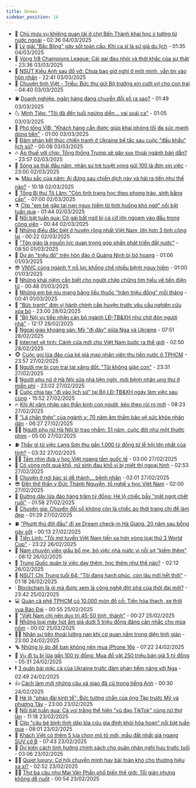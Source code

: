 ```yaml
---
title: Dnews
sidebar_position: 14
---
```


<!-- dantri-dnews:START -->
- 🤠 [Chủ mưu vụ khiêng quan tài ở chợ Bến Thành khai học ý tưởng từ nước ngoài](https://dantri.com.vn/phap-luat/chu-muu-vu-khieng-quan-tai-o-cho-ben-thanh-khai-hoc-y-tuong-tu-nuoc-ngoai-20250304090836642.htm) - 02:36 04/03/2025
- 🌈 [Lý giải &quot;Bắc Bling&quot; gây sốt toàn cầu: Khi ca sĩ là sứ giả du lịch](https://dantri.com.vn/giai-tri/ly-giai-bac-bling-gay-sot-toan-cau-khi-ca-si-la-su-gia-du-lich-20250304081038354.htm) - 01:35 04/03/2025
- 🐎 [Vòng 1/8 Champions League: Cái gai đau nhói và thời khắc của sự thật](https://dantri.com.vn/the-thao/vong-18-champions-league-cai-gai-dau-nhoi-va-thoi-khac-cua-su-that-20250304000322276.htm) - 23:36 03/03/2025
- 👹 [NSƯT Kiều Anh sau đổ vỡ: Chưa bao giờ nghĩ ở một mình, vẫn tin vào hôn nhân](https://dantri.com.vn/giai-tri/nsut-kieu-anh-sau-do-vo-chua-bao-gio-nghi-o-mot-minh-van-tin-vao-hon-nhan-20250302135510323.htm) - 22:41 03/03/2025
- 🫶 [Chuyện tình Việt - Triều: Bức thư gửi Bộ trưởng xin cưới vợ cho con trai](https://dantri.com.vn/doi-song/chuyen-tinh-viet-trieu-buc-thu-gui-bo-truong-xin-cuoi-vo-cho-con-trai-20250303105642367.htm) - 04:40 03/03/2025
- ⛽️ [Doanh nghiệp, ngân hàng đang chuyển đổi số ra sao?](https://dantri.com.vn/kinh-doanh/doanh-nghiep-ngan-hang-dang-chuyen-doi-so-ra-sao-20250226191808663.htm) - 01:49 03/03/2025
- 🌜 [Minh Tiệp: &quot;Tôi đã đến tuổi ngừng diễn… vai soái ca&quot;](https://dantri.com.vn/giai-tri/minh-tiep-toi-da-den-tuoi-ngung-dien-vai-soai-ca-20250228215440066.htm) - 01:05 03/03/2025
- 💪 [Phó tổng VIB: &quot;Khách hàng cần được giúp khai phóng tối đa sức mạnh dòng tiền&quot;](https://dantri.com.vn/kinh-doanh/pho-tong-vib-khach-hang-can-duoc-giup-khai-phong-toi-da-suc-manh-dong-tien-20250302140746527.htm) - 01:00 03/03/2025
- 🎊 [Đàm phán kết thúc chiến tranh ở Ukraine bế tắc sau cuộc &quot;đấu khẩu&quot; lịch sử?](https://dantri.com.vn/the-gioi/dam-phan-ket-thuc-chien-tranh-o-ukraine-be-tac-sau-cuoc-dau-khau-lich-su-20250302230327591.htm) - 00:08 03/03/2025
- 🔥 [Áp thuế với chip: Tổng thống Trump sẽ gây suy thoái ngành bán dẫn?](https://dantri.com.vn/cong-nghe/ap-thue-voi-chip-tong-thong-trump-se-gay-suy-thoai-nganh-ban-dan-20250303045133919.htm) - 23:57 02/03/2025
- 👀 [Sóng sa thải đầu năm, nhân sự trẻ tuyệt vọng gửi 100 lá đơn xin việc](https://dantri.com.vn/lao-dong-viec-lam/song-sa-thai-dau-nam-nhan-su-tre-tuyet-vong-gui-100-la-don-xin-viec-20250302155255715.htm) - 23:00 02/03/2025
- 🏊 [Màu sắc của năm: Ai đứng sau chiến dịch này và hái ra tiền như thế nào?](https://dantri.com.vn/kinh-doanh/mau-sac-cua-nam-ai-dung-sau-chien-dich-nay-va-hai-ra-tien-nhu-the-nao-20250302121134113.htm) - 10:18 02/03/2025
- 🥸 [Tổng Bí thư Tô Lâm: &quot;Còn tình trạng học theo phong trào, sính bằng cấp&quot;](https://dantri.com.vn/xa-hoi/tong-bi-thu-to-lam-con-tinh-trang-hoc-theo-phong-trao-sinh-bang-cap-20250302073612905.htm) - 07:00 02/03/2025
- ⚗️ [Clip &quot;em bé gặp tai nạn nguy hiểm từ tình huống khó ngờ&quot; nổi bật tuần qua](https://dantri.com.vn/cong-nghe/clip-em-be-gap-tai-nan-nguy-hiem-tu-tinh-huong-kho-ngo-noi-bat-tuan-qua-20250302013102311.htm) - 01:44 02/03/2025
- 🐲 [Nổi bật tuần qua: Cô gái bất ngờ bị cá cỡ lớn ngoạm vào đầu trong công viên](https://dantri.com.vn/khoa-hoc/noi-bat-tuan-qua-co-gai-bat-ngo-bi-ca-co-lon-ngoam-vao-dau-trong-cong-vien-20250302040407660.htm) - 00:44 02/03/2025
- 🌁 [Những điều đặc biệt ở huyện rộng nhất Việt Nam, lớn hơn 3 tỉnh cộng lại](https://dantri.com.vn/xa-hoi/nhung-dieu-dac-biet-o-huyen-rong-nhat-viet-nam-lon-hon-3-tinh-cong-lai-20250301154339240.htm) - 00:22 02/03/2025
- 🧐 [&quot;Tôn giáo là nguồn lực quan trọng góp phần phát triển đất nước&quot;](https://dantri.com.vn/xa-hoi/ton-giao-la-nguon-luc-quan-trong-gop-phan-phat-trien-dat-nuoc-20250301113926494.htm) - 08:50 01/03/2025
- 👹 [Dự án &quot;triệu đô&quot; trên hòn đảo ở Quảng Ninh bị bỏ hoang](https://dantri.com.vn/xa-hoi/du-an-trieu-do-tren-hon-dao-o-quang-ninh-bi-bo-hoang-20250301011137636.htm) - 01:06 01/03/2025
- 😎 [VNVC cùng ngành Y nỗ lực khống chế nhiều bệnh nguy hiểm](https://dantri.com.vn/xa-hoi/vnvc-cung-nganh-y-no-luc-khong-che-nhieu-benh-nguy-hiem-20250222160401502.htm) - 01:00 01/03/2025
- 🤭 [Những khái niệm cần biết cho người chập chững tìm hiểu về tiền điện tử](https://dantri.com.vn/cong-nghe/nhung-khai-niem-can-biet-cho-nguoi-chap-chung-tim-hieu-ve-tien-dien-tu-20250228162359113.htm) - 00:48 01/03/2025
- 🦣 [Những em bé níu mạng bằng liều thuốc &quot;trăm triệu đồng&quot; mỗi tháng](https://dantri.com.vn/suc-khoe/nhung-em-be-niu-mang-bang-lieu-thuoc-tram-trieu-dong-moi-thang-20250228164217848.htm) - 00:41 01/03/2025
- 🙉 [&quot;Bức tranh&quot; đơn vị hành chính cấp huyện trước yêu cầu nghiên cứu xóa bỏ](https://dantri.com.vn/dnews/buc-tranh-don-vi-hanh-chinh-cap-huyen-truoc-yeu-cau-nghien-cuu-xoa-bo-20250228094952850.htm) - 23:00 28/02/2025
- 🗽 [&quot;Bộ Nội vụ tiếp nhận cán bộ ngành LĐ-TB&amp;XH như chờ đón người nhà&quot;](https://dantri.com.vn/noi-vu/bo-noi-vu-tiep-nhan-can-bo-nganh-ld-tbxh-nhu-cho-don-nguoi-nha-20250228185927071.htm) - 12:17 28/02/2025
- 🐻 [Ngoại giao khoáng sản: Mỹ &quot;đi dây&quot; giữa Nga và Ukraine](https://dantri.com.vn/the-gioi/ngoai-giao-khoang-san-my-di-day-giua-nga-va-ukraine-20250228143313189.htm) - 07:51 28/02/2025
- 🫣 [Internet vệ tinh: Cánh cửa mới cho Việt Nam bước ra thế giới](https://dantri.com.vn/cong-nghe/internet-ve-tinh-canh-cua-moi-cho-viet-nam-buoc-ra-the-gioi-20250227152412928.htm) - 02:50 28/02/2025
- 🐵 [Cuộc gọi lừa đảo của kẻ giả mạo nhân viên thu tiền nước ở TPHCM](https://dantri.com.vn/phap-luat/cuoc-goi-lua-dao-cua-ke-gia-mao-nhan-vien-thu-tien-nuoc-o-tphcm-20250227225007890.htm) - 23:57 27/02/2025
- 🥷 [Người mẹ bị con trai tạt xăng đốt: &quot;Tôi không giận con&quot;](https://dantri.com.vn/suc-khoe/nguoi-me-bi-con-trai-tat-xang-dot-toi-khong-gian-con-20250227183027722.htm) - 23:31 27/02/2025
- 🐻 [Người phụ nữ ở Hà Nội sửa nhà tiện nghi, mời bệnh nhân ung thư ở miễn phí](https://dantri.com.vn/doi-song/nguoi-phu-nu-o-ha-noi-sua-nha-tien-nghi-moi-benh-nhan-ung-thu-o-mien-phi-20250227183107218.htm) - 23:02 27/02/2025
- 🥸 [Cuộc chia tay &quot;đi vào lịch sử&quot; tại Bộ LĐ-TB&amp;XH ngày làm việc sau cùng](https://dantri.com.vn/noi-vu/cuoc-chia-tay-di-vao-lich-su-tai-bo-ld-tbxh-ngay-lam-viec-sau-cung-20250227203800008.htm) - 15:52 27/02/2025
- 🔥 [Khi AI xâm nhập vào thần kinh con người, kéo theo rủi ro mới](https://dantri.com.vn/cong-nghe/khi-ai-xam-nhap-vao-than-kinh-con-nguoi-keo-theo-rui-ro-moi-20250226160202394.htm) - 08:23 27/02/2025
- 🥰 [&quot;Lá chắn thép&quot; của ngành y: 70 năm âm thầm bảo vệ sức khỏe nhân dân](https://dantri.com.vn/suc-khoe/la-chan-thep-cua-nganh-y-70-nam-am-tham-bao-ve-suc-khoe-nhan-dan-20250227121119001.htm) - 06:27 27/02/2025
- 👨‍🏫 [Người phụ nữ Hà Nội bị trao nhầm: 51 năm, cuộc đời như một thước phim](https://dantri.com.vn/doi-song/nguoi-phu-nu-ha-noi-bi-trao-nham-51-nam-cuoc-doi-nhu-mot-thuoc-phim-20250226121049318.htm) - 05:00 27/02/2025
- ⛽️ [Thấy gì từ việc Lạng Sơn thu gần 1.000 tỷ đồng từ lễ hội lớn nhất của tỉnh?](https://dantri.com.vn/du-lich/thay-gi-tu-viec-lang-son-thu-gan-1000-ty-dong-tu-le-hoi-lon-nhat-cua-tinh-20250226232957519.htm) - 03:32 27/02/2025
- 🧑‍💻 [Tầm nhìn đưa y học Việt ngang tầm quốc tế](https://dantri.com.vn/xa-hoi/tam-nhin-dua-y-hoc-viet-ngang-tam-quoc-te-20250225144624245.htm) - 03:00 27/02/2025
- 💪 [Có vòng một quá khổ, nữ sinh đau khổ vì bị miệt thị ngoại hình](https://dantri.com.vn/giao-duc/co-vong-mot-qua-kho-nu-sinh-dau-kho-vi-bi-miet-thi-ngoai-hinh-20250226225307724.htm) - 02:53 27/02/2025
- 🔭 [Chuyện ở nơi bác sĩ dễ thành... bệnh nhân](https://dantri.com.vn/suc-khoe/chuyen-o-noi-bac-si-de-thanh-benh-nhan-20250226170109253.htm) - 02:01 27/02/2025
- 😎 [Đền thờ thần y Đức Thánh Nguyễn, tổ nghề y học Việt Nam](https://dantri.com.vn/xa-hoi/den-tho-than-y-duc-thanh-nguyen-to-nghe-y-hoc-viet-nam-20250227083905135.htm) - 02:00 27/02/2025
- 🦩 [Đường dây lừa đảo hàng trăm tỷ đồng: Hé lộ chiếc bẫy &quot;mật ngọt chết ruồi&quot;](https://dantri.com.vn/phap-luat/duong-day-lua-dao-hang-tram-ty-dong-he-lo-chiec-bay-mat-ngot-chet-ruoi-20250227081004887.htm) - 01:58 27/02/2025
- 🐻 [Chuyên gia: Chuyển đổi số không còn là chiếc áo thời trang chỉ để làm đẹp](https://dantri.com.vn/kinh-doanh/chuyen-gia-chuyen-doi-so-khong-con-la-chiec-ao-thoi-trang-chi-de-lam-dep-20250222144024094.htm) - 01:29 27/02/2025
- ⛽️ [&quot;Phượt thủ đời đầu&quot; đi xe Dream check-in Hà Giang, 20 năm sau bỗng gây sốt](https://dantri.com.vn/du-lich/phuot-thu-doi-dau-di-xe-dream-check-in-ha-giang-20-nam-sau-bong-gay-sot-20250226170120919.htm) - 00:13 27/02/2025
- 📝 [Tiến Linh: &quot;Tôi mơ tuyển Việt Nam tiến xa hơn vòng loại thứ 3 World Cup&quot;](https://dantri.com.vn/the-thao/tien-linh-toi-mo-tuyen-viet-nam-tien-xa-hon-vong-loai-thu-3-world-cup-20250227010157248.htm) - 23:22 26/02/2025
- 💯 [Nam chuyên viên giấu bố mẹ, bỏ việc nhà nước vì nỗi sợ &quot;kiếm thêm&quot;](https://dantri.com.vn/lao-dong-viec-lam/nam-chuyen-vien-giau-bo-me-bo-viec-nha-nuoc-vi-noi-so-kiem-them-20250224214041556.htm) - 08:12 26/02/2025
- 🤠 [Trung Quốc quản lý việc dạy thêm, học thêm như thế nào?](https://dantri.com.vn/giao-duc/trung-quoc-quan-ly-viec-day-them-hoc-them-nhu-the-nao-20250224201829072.htm) - 02:12 26/02/2025
- 🧐 [NSƯT Chí Trung tuổi 64: &quot;Tôi đang hạnh phúc, còn lâu mới hết thời&quot;](https://dantri.com.vn/giai-tri/nsut-chi-trung-tuoi-64-toi-dang-hanh-phuc-con-lau-moi-het-thoi-20250225074436993.htm) - 01:18 26/02/2025
- 🕯 [Blockchain là gì mà được xem là công nghệ đột phá của thời đại mới?](https://dantri.com.vn/cong-nghe/blockchain-la-gi-ma-duoc-xem-la-cong-nghe-dot-pha-cua-thoi-dai-moi-20250226014646778.htm) - 23:42 25/02/2025
- 💻 [Quán cà phê TPHCM có 10.000 món đồ cổ: Tiền hóa thạch, xe thời vua Bảo Đại](https://dantri.com.vn/doi-song/quan-ca-phe-tphcm-co-10000-mon-do-co-tien-hoa-thach-xe-thoi-vua-bao-dai-20250222053429286.htm) - 00:55 25/02/2025
- 🌋 [&quot;Việt Nam chỉ nên duy trì 45-50 tỉnh, thành&quot;](https://dantri.com.vn/xa-hoi/viet-nam-chi-nen-duy-tri-45-50-tinh-thanh-20250224220741967.htm) - 00:27 25/02/2025
- 🤖 [Những loại máy hút ẩm giá dưới 5 triệu đồng đáng cân nhắc cho mùa nồm](https://dantri.com.vn/cong-nghe/nhung-loai-may-hut-am-gia-duoi-5-trieu-dong-dang-can-nhac-cho-mua-nom-20250225011157728.htm) - 00:02 25/02/2025
- 🧑‍💻 [Nhân sự tiến thoái lưỡng nan khi cơ quan nằm trong diện tinh giản](https://dantri.com.vn/lao-dong-viec-lam/nhan-su-tien-thoai-luong-nan-khi-co-quan-nam-trong-dien-tinh-gian-20250224134342626.htm) - 23:00 24/02/2025
- 🪜 [Những lý do để bạn không nên mua iPhone 16e](https://dantri.com.vn/cong-nghe/nhung-ly-do-de-ban-khong-nen-mua-iphone-16e-20250224141540398.htm) - 07:22 24/02/2025
- 🚀 [Vụ đi tu bị lừa gần 100 tỷ đồng: Mua đồ vật 250 triệu bán giá 5 tỷ đồng](https://dantri.com.vn/phap-luat/vu-di-tu-bi-lua-gan-100-ty-dong-mua-do-vat-250-trieu-ban-gia-5-ty-dong-20250224113813036.htm) - 05:31 24/02/2025
- 🕴 [3 quân bài mặc cả của Ukraine trước đàm phán tiềm năng với Nga](https://dantri.com.vn/the-gioi/3-quan-bai-mac-ca-cua-ukraine-truoc-dam-phan-tiem-nang-voi-nga-20250219212237705.htm) - 02:49 24/02/2025
- 👍 [Cách làm mới những câu xã giao đã cũ trong tiếng Anh](https://dantri.com.vn/giao-duc/cach-lam-moi-nhung-cau-xa-giao-da-cu-trong-tieng-anh-20250223112459307.htm) - 00:30 24/02/2025
- 🥳 [Hé lộ &quot;pháo đài kinh tế&quot;: Bức tường chắn của ông Tập trước Mỹ và phương Tây](https://dantri.com.vn/kinh-doanh/he-lo-phao-dai-kinh-te-buc-tuong-chan-cua-ong-tap-truoc-my-va-phuong-tay-20250219215110426.htm) - 23:00 23/02/2025
- 🥳 [Nổi bật tuần qua: Cá voi trắng thể hiện &quot;vũ đạo TikTok&quot; cùng nữ thợ lặn](https://dantri.com.vn/khoa-hoc/noi-bat-tuan-qua-ca-voi-trang-the-hien-vu-dao-tiktok-cung-nu-tho-lan-20250223155219217.htm) - 11:18 23/02/2025
- 🦩 [Clip &quot;cậu bé bình tĩnh dập lửa cứu gia đình khỏi hỏa hoạn&quot; nổi bật tuần qua](https://dantri.com.vn/cong-nghe/clip-cau-be-binh-tinh-dap-lua-cuu-gia-dinh-khoi-hoa-hoan-noi-bat-tuan-qua-20250223135942311.htm) - 08:01 23/02/2025
- 🗽 [Khách Việt có thêm 5 lựa chọn mô tô mới, mẫu đắt nhất giá ngang SUV cỡ B](https://dantri.com.vn/o-to-xe-may/khach-viet-co-them-5-lua-chon-mo-to-moi-mau-dat-nhat-gia-ngang-suv-co-b-20250223011738445.htm) - 07:43 23/02/2025
- 🤖 [Dự kiến cách tính hưởng chính sách cho quân nhân nghỉ hưu trước tuổi](https://dantri.com.vn/xa-hoi/du-kien-cach-tinh-huong-chinh-sach-cho-quan-nhan-nghi-huu-truoc-tuoi-20250223093153394.htm) - 03:06 23/02/2025
- 🧑‍🏫 [Quiet luxury: Cơ hội chuyển mình hay bài toán khó cho thương hiệu xa xỉ?](https://dantri.com.vn/kinh-doanh/quiet-luxury-co-hoi-chuyen-minh-hay-bai-toan-kho-cho-thuong-hieu-xa-xi-20250222202852401.htm) - 02:52 23/02/2025
- 👨‍🏫 [Thơ ba câu như Mai Văn Phấn phổ biến thế giới: Tối giản nhưng không dễ nuốt](https://dantri.com.vn/giai-tri/tho-ba-cau-nhu-mai-van-phan-pho-bien-the-gioi-toi-gian-nhung-khong-de-nuot-20250222204746366.htm) - 00:54 23/02/2025<!-- dantri-dnews:END -->
